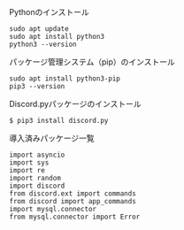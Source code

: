 Pythonのインストール
```
sudo apt update 
sudo apt install python3
python3 --version
```

パッケージ管理システム（pip）のインストール
```
sudo apt install python3-pip
pip3 --version
```

Discord.pyパッケージのインストール
```
$ pip3 install discord.py
```

導入済みパッケージ一覧
```
import asyncio
import sys
import re
import random
import discord
from discord.ext import commands
from discord import app_commands
import mysql.connector
from mysql.connector import Error
```
